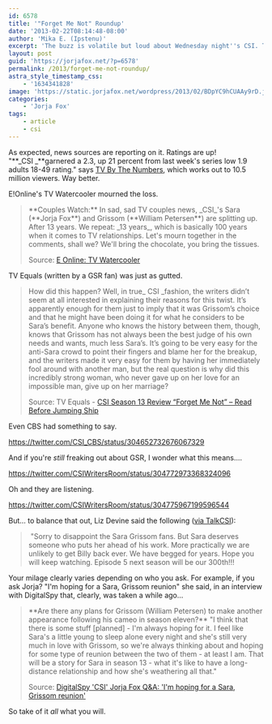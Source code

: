 ```yaml
---
id: 6578
title: '"Forget Me Not" Roundup'
date: '2013-02-22T08:14:48-08:00'
author: 'Mika E. (Ipstenu)'
excerpt: 'The buzz is volatile but loud about Wednesday night''s CSI. Team Grissom, Team Sara, or Team GSR, everyone has an opinion.'
layout: post
guid: 'https://jorjafox.net/?p=6578'
permalink: /2013/forget-me-not-roundup/
astra_style_timestamp_css:
    - '1634341828'
image: 'https://static.jorjafox.net/wordpress/2013/02/BDpYC9hCUAAy9rD.jpeg'
categories:
    - 'Jorja Fox'
tags:
    - article
    - csi
---
```


As expected, news sources are reporting on it. Ratings are up! "**_CSI _**garnered a 2.3, up 21 percent from last week's series low 1.9 adults 18-49 rating." says <a href="http://tvbythenumbers.zap2it.com/2013/02/21/tv-ratings-wednesdayamerican-idol-down-but-still-wins-night-modern-family-survivor-csi-up-arrow-falls/170275/">TV By The Numbers</a>, which works out to 10.5 million viewers. Way better.

E!Online's TV Watercooler mourned the loss.
<blockquote>**Couples Watch:** In sad, sad TV couples news, _CSI_'s Sara (**Jorja Fox**) and Grissom (**William Petersen**) are splitting up. After 13 years. We repeat: _13 years_, which is basically 100 years when it comes to TV relationships. Let's mourn together in the comments, shall we? We'll bring the chocolate, you bring the tissues.

Source: <a href="http://www.eonline.com/news/390253/tv-watercooler-csi-s-shocking-split-colton-haynes-arrow-debut-and-more">E Online: TV Watercooler</a></blockquote>
TV Equals (written by a GSR fan) was just as gutted.
<blockquote>How did this happen? Well, in true_ CSI _fashion, the writers didn’t seem at all interested in explaining their reasons for this twist. It’s apparently enough for them just to imply that it was Grissom’s choice and that he might have been doing it for what he considers to be Sara’s benefit. Anyone who knows the history between them, though, knows that Grissom has not always been the best judge of his own needs and wants, much less Sara’s. It’s going to be very easy for the anti-Sara crowd to point their fingers and blame her for the breakup, and the writers made it very easy for them by having her immediately fool around with another man, but the real question is why did this incredibly strong woman, who never gave up on her love for an impossible man, give up on her marriage?

Source: TV Equals - <a href="http://www.tvequals.com/2013/02/21/csi-season-13-review-forget-me-not-resist-the-urge-to-jump-the-ship/">CSI Season 13 Review “Forget Me Not” – Read Before Jumping Ship</a></blockquote>
Even CBS had something to say.

https://twitter.com/CSI_CBS/status/304652732676067329

And if you're _still_ freaking out about GSR, I wonder what this means....

https://twitter.com/CSIWritersRoom/status/304772973368324096

Oh and they are listening.

https://twitter.com/CSIWritersRoom/status/304775967199596544

But... to balance that out, Liz Devine said the following (<a href="http://talk.csifiles.com/showpost.php?p=1240453&amp;postcount=86">via TalkCSI</a>):
<blockquote> "Sorry to disappoint the Sara Grissom fans. But Sara deserves someone who puts her ahead of his work. More practically we are unlikely to get Billy back ever. We have begged for years. Hope you will keep watching. Episode 5 next season will be our 300th!!!</blockquote>
Your milage clearly varies depending on who you ask. For example, if you ask Jorja? "I'm hoping for a Sara, Grissom reunion" she said, in an interview with DigitalSpy that, clearly, was taken a while ago...
<blockquote>**Are there any plans for Grissom (William Petersen) to make another appearance following his cameo in season eleven?**
"I think that there is some stuff [planned] - I'm always hoping for it. I feel like Sara's a little young to sleep alone every night and she's still very much in love with Grissom, so we're always thinking about and hoping for some type of reunion between the two of them - at least I am. That will be a story for Sara in season 13 - what it's like to have a long-distance relationship and how she's weathering all that."

Source: <a href="http://www.digitalspy.com/tv/interviews/a459941/csi-jorja-fox-qa-im-hoping-for-a-sara-grissom-reunion.html">DigitalSpy 'CSI' Jorja Fox Q&amp;A: 'I'm hoping for a Sara, Grissom reunion'</a></blockquote>
So take of it _all_ what you will.
